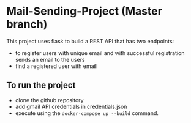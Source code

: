 # Mail-Sending-Project (Master branch)

This project uses flask to build a REST API that has two endpoints:
- to register users with unique email and with successful registration sends an email to the users
- find a registered user with email

## To run the project 
- clone the github repository
- add gmail API credentials in credentials.json
- execute using the `docker-compose up --build` command.
